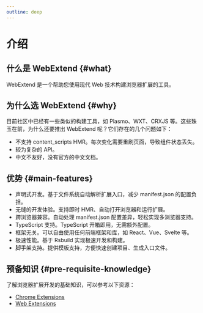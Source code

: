 ```yaml
---
outline: deep
---
```


# 介绍

## 什么是 WebExtend {#what}

WebExtend 是一个帮助您使用现代 Web 技术构建浏览器扩展的工具。

## 为什么选 WebExtend {#why}

目前社区中已经有一些类似的构建工具，如 Plasmo、WXT、CRXJS 等。这些珠玉在前，为什么还要推出 WebExtend 呢？它们存在的几个问题如下：

- 不支持 content_scripts HMR。每次变化需要重刷页面，导致组件状态丢失。
- 较为复杂的 API。
- 中文不友好，没有官方的中文文档。

## 优势 {#main-features}

- 声明式开发。基于文件系统自动解析扩展入口，减少 manifest.json 的配置负担。
- 无缝的开发体验。支持即时 HMR、自动打开浏览器和运行扩展。
- 跨浏览器兼容。自动处理 manifest.json 配置差异，轻松实现多浏览器支持。
- TypeScript 支持。TypeScript 开箱即用，无需额外配置。
- 框架无关。可以自由使用任何前端框架和库，如 React、Vue、Svelte 等。
- 极速性能。基于 Rsbuild 实现极速开发和构建。
- 脚手架支持。提供模板支持，方便快速创建项目、生成入口文件。

## 预备知识 {#pre-requisite-knowledge}

了解浏览器扩展开发的基础知识，可以参考以下资源：

- [Chrome Extensions](https://developer.chrome.com/docs/extensions/get-started)
- [Web Extensions](https://developer.mozilla.org/en-US/docs/Mozilla/Add-ons/WebExtensions)